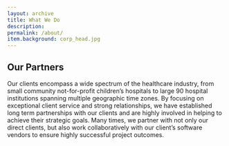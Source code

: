 ```yaml
---
layout: archive
title: What We Do
description: 
permalink: /about/
item.background: corp_head.jpg
---
```


## Our Partners
Our clients encompass a wide spectrum of the healthcare industry, from small community not-for-profit children’s hospitals to large 90 hospital institutions spanning multiple geographic time zones. By focusing on exceptional client service and strong relationships, we have established long term partnerships with our clients and are highly involved in helping to achieve their strategic goals. Many times, we partner with not only our direct clients, but also work collaboratively with our client’s software vendors to ensure highly successful project outcomes.
 
